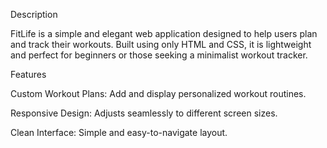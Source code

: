 Description

FitLife is a simple and elegant web application designed to help users plan and track their workouts. Built using only HTML and CSS, it is lightweight and perfect for beginners or those seeking a minimalist workout tracker.

Features

Custom Workout Plans: Add and display personalized workout routines.

Responsive Design: Adjusts seamlessly to different screen sizes.

Clean Interface: Simple and easy-to-navigate layout.
